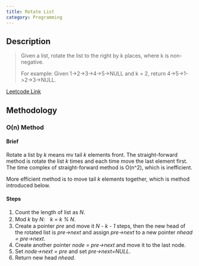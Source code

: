 ```yaml
---
title: Rotate List
category: Programming
---
```

## Description
>Given a list, rotate the list to the right by k places, where k is non-negative.
>
>For example:
>Given 1->2->3->4->5->NULL and k = 2,
>return 4->5->1->2->3->NULL.

[Leetcode Link](https://leetcode.com/problems/rotate-list/)

## Methodology

### O(n) Method

#### Brief
Rotate a list by *k* means mv tail *k* elements front. The straight-forward method is rotate the list *k* times and each time move the last element first. The time complex of straight-forward method is O(n^2), which is inefficient.

More efficient method is to move tail *k* elements together, which is method introduced below.

#### Steps
1. Count the length of list as *N*.
2. Mod *k* by *N*:　*k = k % N*.
3. Create a pointer *pre* and move it *N - k - 1* steps, then the new head of the rotated list is *pre->next* and assign *pre->next* to a new pointer *nhead = pre->next*.
4. Create another pointer *node = pre->next* and move it to the last node.
5. Set *node->next = pre* and set *pre->next=NULL*.
6. Return new head *nhead*.
